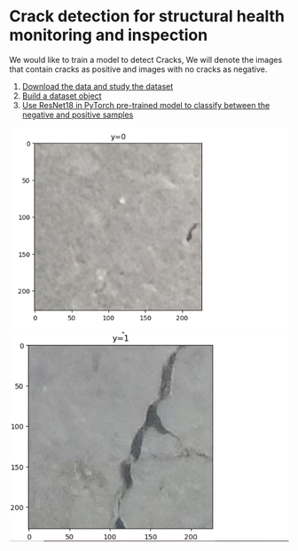 # Crack detection for structural health monitoring and inspection
We would like to train a model to detect Cracks, We will denote the images that contain cracks as positive and images with no cracks as negative.

1. [Download the data and study the dataset](https://github.com/Xhelo99/Crack-detection-for-structural-health-monitoring-and-inspection/blob/main/1%200_load_and_display_data.ipynb)
2. [Build a dataset object](https://github.com/Xhelo99/Crack-detection-for-structural-health-monitoring-and-inspection/blob/main/2%201_data_loader_PyTorch.ipynb)
3. [Use ResNet18 in PyTorch pre-trained model to classify between the negative and positive samples](https://github.com/Xhelo99/Crack-detection-for-structural-health-monitoring-and-inspection/blob/main/4%201_resnet18_PyTorch.ipynb)

<p align="center">
  <img src="No-Crack.PNG" alt="No Crack (class 0)">
  <img src="Crack.PNG" alt="Crack (class 1)">
</p>
